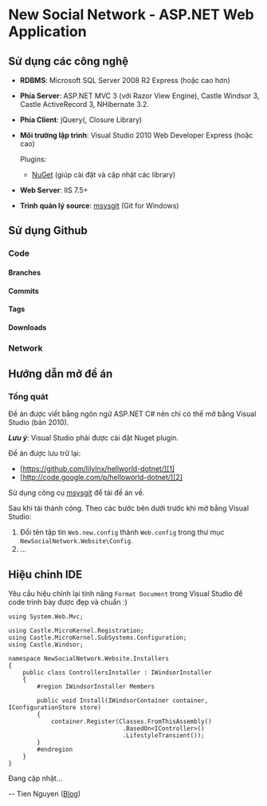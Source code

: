 ﻿New Social Network - ASP.NET Web Application
============================================

Sử dụng các công nghệ
---------------------

* __RDBMS__: Microsoft SQL Server 2008 R2 Express (hoặc cao hơn)

* __Phía Server__: ASP.NET MVC 3 (với Razor View Engine),
  Castle Windsor 3, Castle ActiveRecord 3, NHibernate 3.2.

* __Phía Client__: jQuery(, Closure Library)

* __Môi trường lập trình__: Visual Studio 2010 Web Developer Express (hoặc cao)

    Plugins:

    * [NuGet] \(giúp cài đặt và cập nhật các library\)

* __Web Server__: IIS 7.5+

* __Trình quản lý source__: [msysgit] \(Git for Windows\)


Sử dụng Github
--------------

### Code

#### Branches

#### Commits

#### Tags

#### Downloads

### Network


Hướng dẫn mở đề án
------------------

### Tổng quát

Đề án được viết bằng ngôn ngữ ASP.NET C# nên chỉ có thể mở bằng Visual Studio (bản 2010).

__*Lưu ý*__: Visual Studio phải được cài đặt Nuget plugin.

Đề án được lưu trữ lại:

  * [https://github.com/lilylnx/hellworld-dotnet/][1]
  * [http://code.google.com/p/helloworld-dotnet/][2]

Sử dụng công cụ [msysgit] để tải đề án về.

Sau khi tải thành công. Theo các bước bên dưới trước khi mở bằng Visual Studio:

1. Đổi tên tập tin `Web.new.config` thành `Web.config` trong thư mục
   `NewSocialNetwork.Website\Config`.
2. ...


Hiệu chỉnh IDE
--------------

Yêu cầu hiệu chỉnh lại tính năng `Format Document` trong Visual Studio
để code trình bày được đẹp và chuẩn :)

    using System.Web.Mvc;

    using Castle.MicroKernel.Registration;
    using Castle.MicroKernel.SubSystems.Configuration;
    using Castle.Windsor;

    namespace NewSocialNetwork.Website.Installers
    {
        public class ControllersInstaller : IWindsorInstaller
        {
            #region IWindsorInstaller Members

            public void Install(IWindsorContainer container, IConfigurationStore store)
            {
                container.Register(Classes.FromThisAssembly()
                                    .BasedOn<IController>()
                                    .LifestyleTransient());
            }
            #endregion
        }
    }

Đang cập nhật...


[1]: https://github.com/lilylnx/hellworld-dotnet/ "'helloworld-dotnet' trên Github"
[2]: http://code.google.com/p/helloworld-dotnet/ "'helloworld-dotnet' trên Google Code"
[msysgit]: http://code.google.com/p/msysgit/
[NuGet]: http://nuget.org


--
Tien Nguyen ([Blog](http://lilylnx.wordpress.com/))